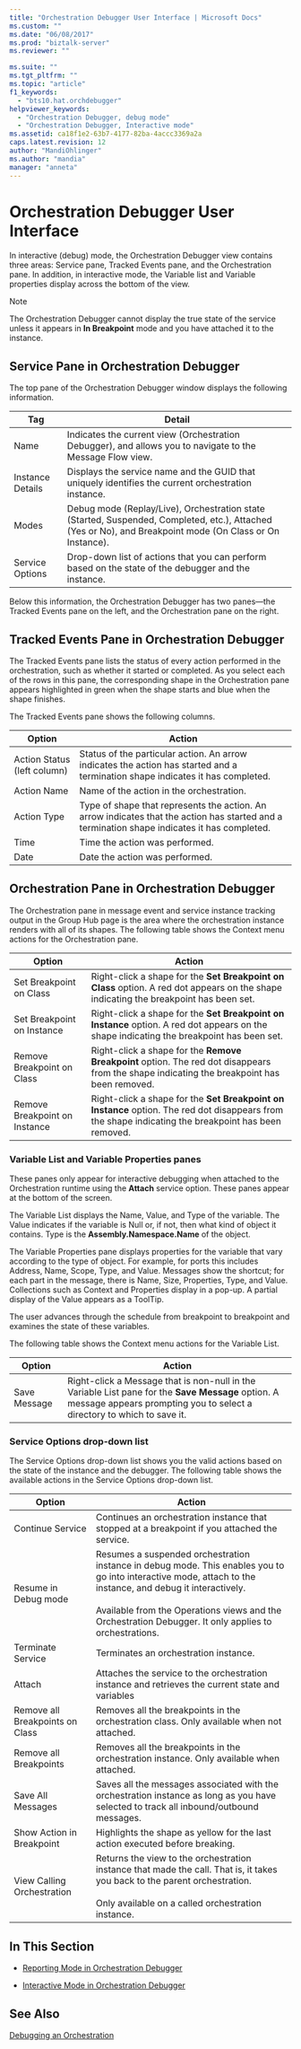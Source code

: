 ```yaml
---
title: "Orchestration Debugger User Interface | Microsoft Docs"
ms.custom: ""
ms.date: "06/08/2017"
ms.prod: "biztalk-server"
ms.reviewer: ""

ms.suite: ""
ms.tgt_pltfrm: ""
ms.topic: "article"
f1_keywords: 
  - "bts10.hat.orchdebugger"
helpviewer_keywords: 
  - "Orchestration Debugger, debug mode"
  - "Orchestration Debugger, Interactive mode"
ms.assetid: ca18f1e2-63b7-4177-82ba-4accc3369a2a
caps.latest.revision: 12
author: "MandiOhlinger"
ms.author: "mandia"
manager: "anneta"
---
```

# Orchestration Debugger User Interface
In interactive (debug) mode, the Orchestration Debugger view contains three areas: Service pane, Tracked Events pane, and the Orchestration pane. In addition, in interactive mode, the Variable list and Variable properties display across the bottom of the view.  
  
> [!NOTE]
>  The Orchestration Debugger cannot display the true state of the service unless it appears in **In Breakpoint** mode and you have attached it to the instance.  
  
## Service Pane in Orchestration Debugger  
 The top pane of the Orchestration Debugger window displays the following information.  
  
|Tag|Detail|  
|---------|------------|  
|Name|Indicates the current view (Orchestration Debugger), and allows you to navigate to the Message Flow view.|  
|Instance Details|Displays the service name and the GUID that uniquely identifies the current orchestration instance.|  
|Modes|Debug mode (Replay/Live), Orchestration state (Started, Suspended, Completed, etc.), Attached (Yes or No), and Breakpoint mode (On Class or On Instance).|  
|Service Options|Drop-down list of actions that you can perform based on the state of the debugger and the instance.|  
  
 Below this information, the Orchestration Debugger has two panes—the Tracked Events pane on the left, and the Orchestration pane on the right.  
  
## Tracked Events Pane in Orchestration Debugger  
 The Tracked Events pane lists the status of every action performed in the orchestration, such as whether it started or completed. As you select each of the rows in this pane, the corresponding shape in the Orchestration pane appears highlighted in green when the shape starts and blue when the shape finishes.  
  
 The Tracked Events pane shows the following columns.  
  
|Option|Action|  
|------------|------------|  
|Action Status (left column)|Status of the particular action. An arrow indicates the action has started and a termination shape indicates it has completed.|  
|Action Name|Name of the action in the orchestration.|  
|Action Type|Type of shape that represents the action. An arrow indicates that the action has started and a termination shape indicates it has completed.|  
|Time|Time the action was performed.|  
|Date|Date the action was performed.|  
  
## Orchestration Pane in Orchestration Debugger  
 The Orchestration pane in message event and service instance tracking output in the Group Hub page is the area where the orchestration instance renders with all of its shapes. The following table shows the Context menu actions for the Orchestration pane.  
  
|Option|Action|  
|------------|------------|  
|Set Breakpoint on Class|Right-click a shape for the **Set Breakpoint on Class** option. A red dot appears on the shape indicating the breakpoint has been set.|  
|Set Breakpoint on Instance|Right-click a shape for the **Set Breakpoint on Instance** option. A red dot appears on the shape indicating the breakpoint has been set.|  
|Remove Breakpoint on Class|Right-click a shape for the **Remove Breakpoint** option. The red dot disappears from the shape indicating the breakpoint has been removed.|  
|Remove Breakpoint on Instance|Right-click a shape for the **Set Breakpoint on Instance** option. The red dot disappears from the shape indicating the breakpoint has been removed.|  
  
### Variable List and Variable Properties panes  
 These panes only appear for interactive debugging when attached to the Orchestration runtime using the **Attach** service option. These panes appear at the bottom of the screen.  
  
 The Variable List displays the Name, Value, and Type of the variable. The Value indicates if the variable is Null or, if not, then what kind of object it contains. Type is the **Assembly.Namespace.Name** of the object.  
  
 The Variable Properties pane displays properties for the variable that vary according to the type of object. For example, for ports this includes Address, Name, Scope, Type, and Value. Messages show the shortcut; for each part in the message, there is Name, Size, Properties, Type, and Value. Collections such as Context and Properties display in a pop-up. A partial display of the Value appears as a ToolTip.  
  
 The user advances through the schedule from breakpoint to breakpoint and examines the state of these variables.  
  
 The following table shows the Context menu actions for the Variable List.  
  
|Option|Action|  
|------------|------------|  
|Save Message|Right-click a Message that is non-null in the Variable List pane for the **Save Message** option. A message appears prompting you to select a directory to which to save it.|  
  
### Service Options drop-down list  
 The Service Options drop-down list shows you the valid actions based on the state of the instance and the debugger. The following table shows the available actions in the Service Options drop-down list.  
  
|Option|Action|  
|------------|------------|  
|Continue Service|Continues an orchestration instance that stopped at a breakpoint if you attached the service.|  
|Resume in Debug mode|Resumes a suspended orchestration instance in debug mode. This enables you to go into interactive mode, attach to the instance, and debug it interactively.<br /><br /> Available from the Operations views and the Orchestration Debugger. It only applies to orchestrations.|  
|Terminate Service|Terminates an orchestration instance.|  
|Attach|Attaches the service to the orchestration instance and retrieves the current state and variables|  
|Remove all Breakpoints on Class|Removes all the breakpoints in the orchestration class. Only available when not attached.|  
|Remove all Breakpoints|Removes all the breakpoints in the orchestration instance. Only available when attached.|  
|Save All Messages|Saves all the messages associated with the orchestration instance as long as you have selected to track all inbound/outbound messages.|  
|Show Action in Breakpoint|Highlights the shape as yellow for the last action executed before breaking.|  
|View Calling Orchestration|Returns the view to the orchestration instance that made the call. That is, it takes you back to the parent orchestration.<br /><br /> Only available on a called orchestration instance.|  
  
## In This Section  
  
-   [Reporting Mode in Orchestration Debugger](../core/reporting-mode-in-orchestration-debugger.md)  
  
-   [Interactive Mode in Orchestration Debugger](../core/interactive-mode-in-orchestration-debugger.md)  
  
## See Also  
 [Debugging an Orchestration](../core/debugging-an-orchestration.md)